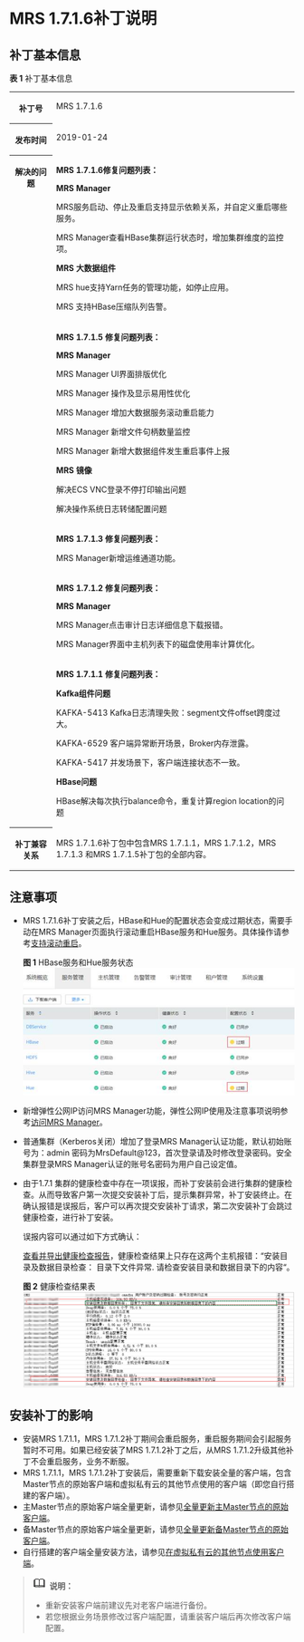 # MRS 1.7.1.6补丁说明<a name="ZH-CN_TOPIC_0146565499"></a>

## 补丁基本信息<a name="section918210179183"></a>

**表 1**  补丁基本信息

<a name="table884969161914"></a>
<table><tbody><tr id="row1285014971914"><th class="firstcol" valign="top" width="15%" id="mcps1.2.3.1.1"><p id="p132483032011"><a name="p132483032011"></a><a name="p132483032011"></a>补丁号</p>
</th>
<td class="cellrowborder" valign="top" width="85%" headers="mcps1.2.3.1.1 "><p id="p024815013203"><a name="p024815013203"></a><a name="p024815013203"></a>MRS 1.7.1.6</p>
</td>
</tr>
<tr id="row13850119191916"><th class="firstcol" valign="top" width="15%" id="mcps1.2.3.2.1"><p id="p524890182020"><a name="p524890182020"></a><a name="p524890182020"></a>发布时间</p>
</th>
<td class="cellrowborder" valign="top" width="85%" headers="mcps1.2.3.2.1 "><p id="p22491020204"><a name="p22491020204"></a><a name="p22491020204"></a>2019-01-24</p>
</td>
</tr>
<tr id="row15661112573315"><th class="firstcol" rowspan="5" valign="top" width="15%" id="mcps1.2.3.3.1"><p id="p112494082012"><a name="p112494082012"></a><a name="p112494082012"></a>解决的问题</p>
</th>
<td class="cellrowborder" valign="top" width="85%" headers="mcps1.2.3.3.1 "><p id="p1893411016419"><a name="p1893411016419"></a><a name="p1893411016419"></a><strong id="b14441152817392"><a name="b14441152817392"></a><a name="b14441152817392"></a>MRS 1.7.1.6修复问题列表：</strong></p>
<p id="p49342003419"><a name="p49342003419"></a><a name="p49342003419"></a><strong id="b129346019415"><a name="b129346019415"></a><a name="b129346019415"></a>MRS Manager</strong></p>
<p id="p49341201143"><a name="p49341201143"></a><a name="p49341201143"></a>MRS服务启动、停止及重启支持显示依赖关系，并自定义重启哪些服务。</p>
<p id="p6934908418"><a name="p6934908418"></a><a name="p6934908418"></a>MRS Manager查看HBase集群运行状态时，增加集群维度的监控项。</p>
<p id="p1093470748"><a name="p1093470748"></a><a name="p1093470748"></a><strong id="b19157121161811"><a name="b19157121161811"></a><a name="b19157121161811"></a>MRS 大数据组件</strong></p>
<p id="p5934906416"><a name="p5934906416"></a><a name="p5934906416"></a>MRS hue支持Yarn任务的管理功能，如停止应用。</p>
<p id="p15934190749"><a name="p15934190749"></a><a name="p15934190749"></a>MRS 支持HBase压缩队列告警。</p>
</td>
</tr>
<tr id="row1669315403315"><td class="cellrowborder" valign="top" headers="mcps1.2.3.3.1 "><p id="p182541425543"><a name="p182541425543"></a><a name="p182541425543"></a><strong id="b105041224203918"><a name="b105041224203918"></a><a name="b105041224203918"></a>MRS 1.7.1.5 修复问题列表：</strong></p>
<p id="p4254825848"><a name="p4254825848"></a><a name="p4254825848"></a><strong id="b72548257412"><a name="b72548257412"></a><a name="b72548257412"></a>MRS Manager</strong></p>
<p id="p125410251349"><a name="p125410251349"></a><a name="p125410251349"></a>MRS Manager UI界面排版优化</p>
<p id="p72541251047"><a name="p72541251047"></a><a name="p72541251047"></a>MRS Manager 操作及显示易用性优化</p>
<p id="p18254112517415"><a name="p18254112517415"></a><a name="p18254112517415"></a>MRS Manager 增加大数据服务滚动重启能力</p>
<p id="p142544251447"><a name="p142544251447"></a><a name="p142544251447"></a>MRS Manager 新增文件句柄数量监控</p>
<p id="p1625410257416"><a name="p1625410257416"></a><a name="p1625410257416"></a>MRS Manager 新增大数据组件发生重启事件上报</p>
<p id="p1725422513418"><a name="p1725422513418"></a><a name="p1725422513418"></a><strong id="b9254132518415"><a name="b9254132518415"></a><a name="b9254132518415"></a>MRS 镜像</strong></p>
<p id="p925510251247"><a name="p925510251247"></a><a name="p925510251247"></a>解决ECS VNC登录不停打印输出问题</p>
<p id="p1525522511418"><a name="p1525522511418"></a><a name="p1525522511418"></a>解决操作系统日志转储配置问题</p>
</td>
</tr>
<tr id="row871417448378"><td class="cellrowborder" valign="top" headers="mcps1.2.3.3.1 "><p id="p425520251643"><a name="p425520251643"></a><a name="p425520251643"></a><strong id="b10192157182414"><a name="b10192157182414"></a><a name="b10192157182414"></a>MRS 1.7.1.3 修复问题列表：</strong></p>
<p id="p783228153819"><a name="p783228153819"></a><a name="p783228153819"></a>MRS Manager新增运维通道功能。</p>
</td>
</tr>
<tr id="row326134219379"><td class="cellrowborder" valign="top" headers="mcps1.2.3.3.1 "><p id="p162556255413"><a name="p162556255413"></a><a name="p162556255413"></a><strong id="b118616122518"><a name="b118616122518"></a><a name="b118616122518"></a>MRS 1.7.1.2 修复问题列表：</strong></p>
<p id="p1925572514416"><a name="p1925572514416"></a><a name="p1925572514416"></a><strong id="b1325516251840"><a name="b1325516251840"></a><a name="b1325516251840"></a>MRS Manager</strong></p>
<p id="p1925514255415"><a name="p1925514255415"></a><a name="p1925514255415"></a>MRS Manager点击审计日志详细信息下载报错。</p>
<p id="p633681863810"><a name="p633681863810"></a><a name="p633681863810"></a>MRS Manager界面中主机列表下的磁盘使用率计算优化。</p>
</td>
</tr>
<tr id="row19430103563710"><td class="cellrowborder" valign="top" headers="mcps1.2.3.3.1 "><p id="p1925515251943"><a name="p1925515251943"></a><a name="p1925515251943"></a><strong id="b6538134492520"><a name="b6538134492520"></a><a name="b6538134492520"></a>MRS 1.7.1.1 修复问题列表：</strong></p>
<p id="p19255152510419"><a name="p19255152510419"></a><a name="p19255152510419"></a><strong id="b725502513410"><a name="b725502513410"></a><a name="b725502513410"></a>Kafka组件问题</strong></p>
<p id="p325513251341"><a name="p325513251341"></a><a name="p325513251341"></a>KAFKA-5413 Kafka日志清理失败：segment文件offset跨度过大。</p>
<p id="p5255325349"><a name="p5255325349"></a><a name="p5255325349"></a>KAFKA-6529 客户端异常断开场景，Broker内存泄露。</p>
<p id="p2255102513411"><a name="p2255102513411"></a><a name="p2255102513411"></a>KAFKA-5417 并发场景下，客户端连接状态不一致。</p>
<p id="p1225582515415"><a name="p1225582515415"></a><a name="p1225582515415"></a><strong id="b1825517258413"><a name="b1825517258413"></a><a name="b1825517258413"></a>HBase问题</strong></p>
<p id="p2255182516412"><a name="p2255182516412"></a><a name="p2255182516412"></a>HBase解决每次执行balance命令，重复计算region location的问题</p>
</td>
</tr>
<tr id="row17850997197"><th class="firstcol" valign="top" width="15%" id="mcps1.2.3.8.1"><p id="p32491008208"><a name="p32491008208"></a><a name="p32491008208"></a>补丁兼容关系</p>
</th>
<td class="cellrowborder" valign="top" width="85%" headers="mcps1.2.3.8.1 "><p id="p1432955315501"><a name="p1432955315501"></a><a name="p1432955315501"></a>MRS 1.7.1.6补丁包中包含MRS 1.7.1.1，MRS 1.7.1.2，MRS 1.7.1.3 和MRS 1.7.1.5补丁包的全部内容。</p>
</td>
</tr>
</tbody>
</table>

## 注意事项<a name="section1429338144017"></a>

-   MRS 1.7.1.6补丁安装之后，HBase和Hue的配置状态会变成过期状态，需要手动在MRS Manager页面执行滚动重启HBase服务和Hue服务。具体操作请参考[支持滚动重启](支持滚动重启.md)。

    **图 1**  HBase服务和Hue服务状态<a name="fig95753312814"></a>  
    ![](figures/HBase服务和Hue服务状态.jpg "HBase服务和Hue服务状态")

-   新增弹性公网IP访问MRS Manager功能，弹性公网IP使用及注意事项说明参考[访问MRS Manager](访问MRS-Manager.md)。
-   普通集群（Kerberos关闭）增加了登录MRS Manager认证功能，默认初始账号为：admin 密码为MrsDefault@123，首次登录请及时修改登录密码。安全集群登录MRS Manager认证的账号名密码为用户自己设定值。
-   由于1.7.1 集群的健康检查中存在一项误报，而补丁安装前会进行集群的健康检查。从而导致客户第一次提交安装补丁后，提示集群异常，补丁安装终止。在确认报错是误报后，客户可以再次提交安装补丁请求，第二次安装补丁会跳过健康检查，进行补丁安装。

    误报内容可以通过如下方式确认：

    [查看并导出健康检查报告](查看并导出检查报告.md)，健康检查结果上只存在这两个主机报错：“安装目录及数据目录检查： 目录下文件异常. 请检查安装目录和数据目录下的内容“。

    **图 2**  健康检查结果表<a name="fig033313431914"></a>  
    ![](figures/健康检查结果表.png "健康检查结果表")


## 安装补丁的影响<a name="section14929154819188"></a>

-   安装MRS 1.7.1.1，MRS 1.7.1.2补丁期间会重启服务，重启服务期间会引起服务暂时不可用。如果已经安装了MRS 1.7.1.2补丁之后，从MRS 1.7.1.2升级其他补丁不会重启服务，业务不断服。
-   MRS 1.7.1.1，MRS 1.7.1.2补丁安装后，需要重新下载安装全量的客户端，包含Master节点的原始客户端和虚拟私有云的其他节点使用的客户端（即您自行搭建的客户端）。
-   主Master节点的原始客户端全量更新，请参见[全量更新主Master节点的原始客户端](更新客户端.md#section92959464575)。
-   备Master节点的原始客户端全量更新，请参见[全量更新备Master节点的原始客户端](更新客户端.md#section1129715468573)。
-   自行搭建的客户端全量安装方法，请参见[在虚拟私有云的其他节点使用客户端](在虚拟私有云的其他节点使用客户端.md)。

>![](public_sys-resources/icon-note.gif) **说明：**   
>-   重新安装客户端前建议先对老客户端进行备份。  
>-   若您根据业务场景修改过客户端配置，请重装客户端后再次修改客户端配置。  

